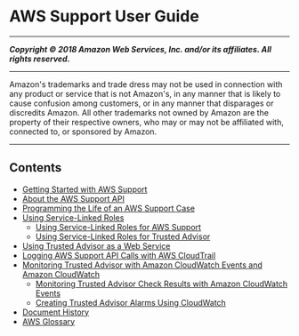 # AWS Support User Guide

-----
*****Copyright &copy; 2018 Amazon Web Services, Inc. and/or its affiliates. All rights reserved.*****

-----
Amazon's trademarks and trade dress may not be used in 
     connection with any product or service that is not Amazon's, 
     in any manner that is likely to cause confusion among customers, 
     or in any manner that disparages or discredits Amazon. All other 
     trademarks not owned by Amazon are the property of their respective
     owners, who may or may not be affiliated with, connected to, or 
     sponsored by Amazon.

-----
## Contents
+ [Getting Started with AWS Support](getting-started.md)
+ [About the AWS Support API](Welcome.md)
+ [Programming the Life of an AWS Support Case](Case_Life_Cycle.md)
+ [Using Service-Linked Roles](using-service-linked-roles-intro.md)
   + [Using Service-Linked Roles for AWS Support](using-service-linked-roles-sup.md)
   + [Using Service-Linked Roles for Trusted Advisor](using-service-linked-roles-ta.md)
+ [Using Trusted Advisor as a Web Service](trustedadvisor.md)
+ [Logging AWS Support API Calls with AWS CloudTrail](logging-using-cloudtrail.md)
+ [Monitoring Trusted Advisor with Amazon CloudWatch Events and Amazon CloudWatch](cloudwatch-ta.md)
   + [Monitoring Trusted Advisor Check Results with Amazon CloudWatch Events](cloudwatch-events-ta.md)
   + [Creating Trusted Advisor Alarms Using CloudWatch](cloudwatch-metrics-ta.md)
+ [Document History](History.md)
+ [AWS Glossary](glossary.md)